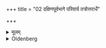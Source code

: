 +++
title = "02 दक्षिणपूर्वभागे परिवार्य तत्रोत्तरार्धे"

+++

<details><summary>मूलम्</summary>

दक्षिणपूर्वभागे परिवार्य तत्रोत्तरार्धे मथित्वाऽग्निं प्रणयेत् २
</details>

<details><summary>Oldenberg</summary>

2. To the south-east (of the house) they partition off (a place with mats or the like), and to the northern part of that (place) he should carry a fire which has been kindled by attrition.
</details>
